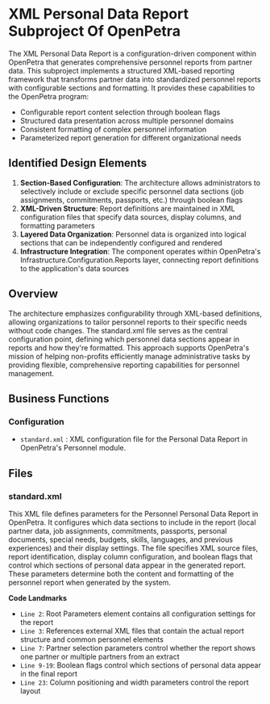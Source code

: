 # XML Personal Data Report Subproject Of OpenPetra

The XML Personal Data Report is a configuration-driven component within OpenPetra that generates comprehensive personnel reports from partner data. This subproject implements a structured XML-based reporting framework that transforms partner data into standardized personnel reports with configurable sections and formatting. It provides these capabilities to the OpenPetra program:

- Configurable report content selection through boolean flags
- Structured data presentation across multiple personnel domains
- Consistent formatting of complex personnel information
- Parameterized report generation for different organizational needs

## Identified Design Elements

1. **Section-Based Configuration**: The architecture allows administrators to selectively include or exclude specific personnel data sections (job assignments, commitments, passports, etc.) through boolean flags
2. **XML-Driven Structure**: Report definitions are maintained in XML configuration files that specify data sources, display columns, and formatting parameters
3. **Layered Data Organization**: Personnel data is organized into logical sections that can be independently configured and rendered
4. **Infrastructure Integration**: The component operates within OpenPetra's Infrastructure.Configuration.Reports layer, connecting report definitions to the application's data sources

## Overview
The architecture emphasizes configurability through XML-based definitions, allowing organizations to tailor personnel reports to their specific needs without code changes. The standard.xml file serves as the central configuration point, defining which personnel data sections appear in reports and how they're formatted. This approach supports OpenPetra's mission of helping non-profits efficiently manage administrative tasks by providing flexible, comprehensive reporting capabilities for personnel management.

## Business Functions

### Configuration
- `standard.xml` : XML configuration file for the Personal Data Report in OpenPetra's Personnel module.

## Files
### standard.xml

This XML file defines parameters for the Personnel Personal Data Report in OpenPetra. It configures which data sections to include in the report (local partner data, job assignments, commitments, passports, personal documents, special needs, budgets, skills, languages, and previous experiences) and their display settings. The file specifies XML source files, report identification, display column configuration, and boolean flags that control which sections of personal data appear in the generated report. These parameters determine both the content and formatting of the personnel report when generated by the system.

 **Code Landmarks**
- `Line 2`: Root Parameters element contains all configuration settings for the report
- `Line 3`: References external XML files that contain the actual report structure and common personnel elements
- `Line 7`: Partner selection parameters control whether the report shows one partner or multiple partners from an extract
- `Line 9-19`: Boolean flags control which sections of personal data appear in the final report
- `Line 23`: Column positioning and width parameters control the report layout

[Generated by the Sage AI expert workbench: 2025-03-30 02:22:57  https://sage-tech.ai/workbench]: #